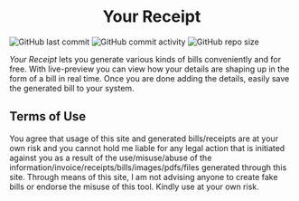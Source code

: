 <h1 align='center'>Your Receipt</h1>

![GitHub last commit](https://img.shields.io/github/last-commit/demondaddy22/bill-generator?color=%2378DBE2&style=for-the-badge)
![GitHub commit activity](https://img.shields.io/github/commit-activity/m/demondaddy22/bill-generator?color=%23FFF982&style=for-the-badge)
![GitHub repo size](https://img.shields.io/github/repo-size/demondaddy22/bill-generator?color=%239FFEB0&style=for-the-badge)

_Your Receipt_ lets you generate various kinds of bills conveniently and for free. With live-preview you can view how your details are shaping up in the form of a bill in real time. Once you are done adding the details, easily save the generated bill to your system.

## Terms of Use

You agree that usage of this site and generated bills/receipts are at your own risk and you cannot hold me liable for any legal action that is initiated against you as a result of the use/misuse/abuse of the information/invoice/receipts/bills/images/pdfs/files generated through this site. Through means of this site, I am not advising anyone to create fake bills or endorse the misuse of this tool. Kindly use at your own risk.
